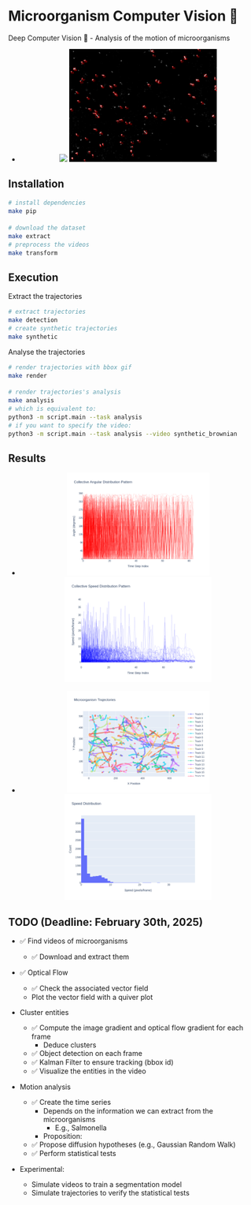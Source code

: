 # Microorganism Computer Vision 🧫

Deep Computer Vision 🦠 - Analysis of the motion of microorganisms

- <div style="text-align: center;"> <img src="./resources/results/342843_original.gif" width="300" /> <img src="./resources/results/342843_transformed.gif" width="300" /> </div>

## Installation

```bash
# install dependencies
make pip

# download the dataset
make extract
# preprocess the videos
make transform
```

## Execution

Extract the trajectories

```bash
# extract trajectories
make detection
# create synthetic trajectories
make synthetic
```

Analyse the trajectories

```bash
# render trajectories with bbox gif
make render

# render trajectories's analysis
make analysis
# which is equivalent to:
python3 -m script.main --task analysis
# if you want to specify the video:
python3 -m script.main --task analysis --video synthetic_brownian 
```

## Results


- <div style="text-align: center;">
  <img src="./resources/results/342843_analysis/angular_distribution.png" width="290">
  <img src="./resources/results/342843_analysis/speed_distribution_per_trajectory.png" width="300">
</div>

- <div style="text-align: center;">
  <img src="./resources/results/342843_analysis/trajectories.png" width="290">
  <img src="./resources/results/342843_analysis/speed_distribution.png" width="300">
</div>

## TODO (Deadline: February 30th, 2025)

- ✅ Find videos of microorganisms
    - ✅ Download and extract them
- ✅ Optical Flow
    - ✅ Check the associated vector field
    - Plot the vector field with a quiver plot
- Cluster entities
    - ✅ Compute the image gradient and optical flow gradient for each frame
        - Deduce clusters
    - ✅ Object detection on each frame 
    - ✅ Kalman Filter to ensure tracking (bbox id)
    - ✅ Visualize the entities in the video
- Motion analysis
    - ✅ Create the time series
        - Depends on the information we can extract from the microorganisms
            - E.g., Salmonella
        - Proposition:
    - ✅ Propose diffusion hypotheses (e.g., Gaussian Random Walk)
    - ✅ Perform statistical tests

- Experimental:
    - Simulate videos to train a segmentation model
    - Simulate trajectories to verify the statistical tests